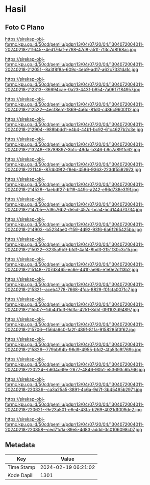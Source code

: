 # Hasil

## Foto C Plano

https://sirekap-obj-formc.kpu.go.id/50cd/pemilu/pdpr/13/04/07/20/04/1304072004011-20240218-211645--4ed176af-e798-47d8-a51f-713c7d8f68ac.jpg

https://sirekap-obj-formc.kpu.go.id/50cd/pemilu/pdpr/13/04/07/20/04/1304072004011-20240218-212051--8a3f8f8a-609c-4eb9-ad17-a62c7331da1c.jpg

https://sirekap-obj-formc.kpu.go.id/50cd/pemilu/pdpr/13/04/07/20/04/1304072004011-20240218-212313--36694cae-0a23-443f-b954-7a0617184957.jpg

https://sirekap-obj-formc.kpu.go.id/50cd/pemilu/pdpr/13/04/07/20/04/1304072004011-20240218-212522--4ec18ea1-f869-4a6d-81d0-cd86c9600f12.jpg

https://sirekap-obj-formc.kpu.go.id/50cd/pemilu/pdpr/13/04/07/20/04/1304072004011-20240218-212904--988bbdd1-e4b4-44b1-bc92-61c4627b2c3e.jpg

https://sirekap-obj-formc.kpu.go.id/50cd/pemilu/pdpr/13/04/07/20/04/1304072004011-20240218-213248--f8789897-3bfc-49da-b346-b9c7a891fc62.jpg

https://sirekap-obj-formc.kpu.go.id/50cd/pemilu/pdpr/13/04/07/20/04/1304072004011-20240218-221149--87db09f2-f8eb-4586-9363-223df5592973.jpg

https://sirekap-obj-formc.kpu.go.id/50cd/pemilu/pdpr/13/04/07/20/04/1304072004011-20240218-214528--1aebdf27-bf19-449c-a242-e96d738e3f9f.jpg

https://sirekap-obj-formc.kpu.go.id/50cd/pemilu/pdpr/13/04/07/20/04/1304072004011-20240218-214705--7d9c76b2-de5d-457c-bca4-5cd144d70734.jpg

https://sirekap-obj-formc.kpu.go.id/50cd/pemilu/pdpr/13/04/07/20/04/1304072004011-20240218-214903--b5234ae0-f159-4d92-93f6-6a6f265425bb.jpg

https://sirekap-obj-formc.kpu.go.id/50cd/pemilu/pdpr/13/04/07/20/04/1304072004011-20240218-215022--3235a9b9-bfd1-4af4-8bd3-2151f30c3c15.jpg

https://sirekap-obj-formc.kpu.go.id/50cd/pemilu/pdpr/13/04/07/20/04/1304072004011-20240218-215148--707d3465-ec6e-441f-ae9b-e1e0e2cf13b2.jpg

https://sirekap-obj-formc.kpu.go.id/50cd/pemilu/pdpr/13/04/07/20/04/1304072004011-20240218-215321--aceb4778-7668-4fca-8829-f01cfa0071c7.jpg

https://sirekap-obj-formc.kpu.go.id/50cd/pemilu/pdpr/13/04/07/20/04/1304072004011-20240218-215507--1db4d1d3-9d3a-4251-8d5f-09f102d94897.jpg

https://sirekap-obj-formc.kpu.go.id/50cd/pemilu/pdpr/13/04/07/20/04/1304072004011-20240218-215706--f56da9c0-fa2f-489f-811a-9158285f3f62.jpg

https://sirekap-obj-formc.kpu.go.id/50cd/pemilu/pdpr/13/04/07/20/04/1304072004011-20240218-215826--779bb94b-96d9-4955-bfd2-4fa53c9f769c.jpg

https://sirekap-obj-formc.kpu.go.id/50cd/pemilu/pdpr/13/04/07/20/04/1304072004011-20240218-220224--b604c69e-2677-4846-90b1-e53693c6b766.jpg

https://sirekap-obj-formc.kpu.go.id/50cd/pemilu/pdpr/13/04/07/20/04/1304072004011-20240218-220336--ca3a25a5-3891-4c6a-9d7f-3b45495b2971.jpg

https://sirekap-obj-formc.kpu.go.id/50cd/pemilu/pdpr/13/04/07/20/04/1304072004011-20240218-220621--9e23a501-e6e4-43fa-b269-4021df009de2.jpg

https://sirekap-obj-formc.kpu.go.id/50cd/pemilu/pdpr/13/04/07/20/04/1304072004011-20240218-220858--ced71c1a-89e5-4d83-addd-0c0106098c07.jpg


## Metadata

| Key        | Value               |
| ---------- | ------------------- |
| Time Stamp | 2024-02-19 06:21:02 |
| Kode Dapil | 1301                |



